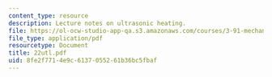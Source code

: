 ```yaml
---
content_type: resource
description: Lecture notes on ultrasonic heating.
file: https://ol-ocw-studio-app-qa.s3.amazonaws.com/courses/3-91-mechanical-behavior-of-plastics-spring-2007/8fe2f7714e9c6137055261b36bc5fbaf_22utl.pdf
file_type: application/pdf
resourcetype: Document
title: 22utl.pdf
uid: 8fe2f771-4e9c-6137-0552-61b36bc5fbaf
---
```

